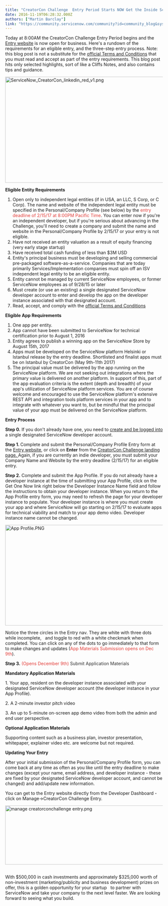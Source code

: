 ```yaml
---
title: "CreatorCon Challenge  Entry Period Starts NOW Get the Inside Scoop"
date: 2016-11-19T06:28:32.000Z
authors: ["Martin Barclay"]
link: "https://community.servicenow.com/community?id=community_blog&sys_id=8adce665dbd0dbc01dcaf3231f961979"
---
```

<p>Today at 8:00AM the CreatorCon Challenge Entry Period begins and the <a title="eveloper.servicenow.com/app.do#!/creatorconchallenge" href="https://developer.servicenow.com/app.do#!/creatorconchallenge">Entry website</a> is now open for business. Here's a rundown of the requirements for an eligible entry, and the three-step entry process. Note: this blog post is not a substitute for the <a title="w.servicenow.com/company/ventures/creatorcon-challenge-terms.html" href="http://www.servicenow.com/company/ventures/creatorcon-challenge-terms.html">official Terms and Conditions</a> that you must read and accept as part of the entry requirements. This blog post hits only selected highlights, sort of like a Cliffs Notes, and also contains tips and guidance.</p><p></p><p><img   alt="ServiceNow_CreatorCon_linkedin_red_v1.png" class="jive-image" height="339" src="b7546ff1dbdc9f04e9737a9e0f961993.iix" style="display: block; margin-left: auto; margin-right: auto; width: 649px; height: 339.117px;" width="649"/></p><p></p><p><strong>Eligible Entity Requirements</strong></p><p></p><ol><li>Open only to independent legal entities (if in USA, an LLC, S Corp, or C Corp). The name and website of the independent legal entity must be specified in the Personal/Company Profile (see below) by the <span style="color: #e23d39;">entry deadline of 2/15/17 at 8:00PM Pacific Time</span>. You can enter now if you're an independent developer, but if you're serious about advancing in the Challenge, you'll need to create a company and submit the name and website in the Personal/Company Profile by 2/15/17 or your entry is not eligible.</li><li>Have not received an entity valuation as a result of equity financing (very early stage startup)</li><li>Have received total cash funding of less than $3M USD</li><li>Entity's principal business must be developing and selling commercial pre-packaged software-as-a-service. Companies that are today primarily Services/Implementation companies must spin off an ISV independent legal entity to be an eligible entity.</li><li>Entity cannot be managed by current ServiceNow employees, or former ServiceNow employees as of 9/28/15 or later</li><li>Must create (or use an existing) a single designated ServiceNow developer account to enter and develop the app on the developer instance associated with that designated account.</li><li>Read, accept, and comply with the <a title="w.servicenow.com/company/ventures/creatorcon-challenge-terms.html" href="http://www.servicenow.com/company/ventures/creatorcon-challenge-terms.html">official Terms and Conditions</a></li></ol><p></p><p><strong>Eligible App Requirements</strong></p><p></p><ol><li>One app per entity.</li><li>App cannot have been submitted to ServiceNow for technical certification prior to August 1, 2016</li><li>Entity agrees to publish a winning app on the ServiceNow Store by August 15th, 2017</li><li>Apps must be developed on the ServiceNow platform Helsinki or Istanbul release by the entry deadline. Shortlisted and finalist apps must be on Istanbul by CreatorCon (May 9th-11th 2017)</li><li>The principal value must be delivered by the app running on the ServiceNow platform. We are not seeking out integrations where the primary value is delivered on another platform. In support of this, part of the app evaluation criteria is the extent (depth and breadth) of your app's utilization of ServiceNow platform services. You are of course welcome and encouraged to use the ServiceNow platform's extensive REST API and integration tools platform services in your app and to integrate with whatever you want to, but be mindful that the principal value of your app must be delivered on the ServiceNow platform.</li></ol><p></p><p><strong>Entry Process</strong></p><p></p><p><strong>Step 0.</strong> If you don't already have one, you need to <a title="ervicenowext.oktapreview.com/app/template_saml_2_0/exk3d48mfdgIZVMhb0h7/sso/saml" href="https://servicenowext.oktapreview.com/app/template_saml_2_0/exk3d48mfdgIZVMhb0h7/sso/saml">create and be logged into</a> a single designated ServiceNow developer account.</p><p><strong>Step 1. </strong>Complete and submit the Personal/Company Profile Entry form at the <a title="eveloper.servicenow.com/app.do#!/creatorconchallenge" href="https://developer.servicenow.com/app.do#!/creatorconchallenge">Entry website</a>, or click on <strong>Enter</strong> from the <a title="w.servicenow.com/creatorconchallenge" href="http://www.servicenow.com/creatorconchallenge">CreatorCon Challenge landing page. </a>Again, if you are currently an indie developer, you must submit your Company Name and Website by the entry deadline (2/15/17) for an eligible entry.</p><p><strong>Step 2.</strong> Complete and submit the App Profile. If you do not already have a developer instance at the time of submitting your App Profile, click on the Get One Now link right below the Developer Instance Name field and follow the instructions to obtain your developer instance. When you return to the App Profile entry form, you may need to refresh the page for your developer instance to populate. Your developer instance is where you must create your app and where ServiceNow will go starting on 2/15/17 to evaluate apps for technical viability and match to your app demo video. Developer instance name cannot be changed.</p><p></p><p><img   alt="App Profile.PNG" class="image-3 jive-image" src="a7a6e8cedbd0dfc03eb27a9e0f9619bb.iix" style="width: 620px; height: 322px; display: block; margin-left: auto; margin-right: auto;"/></p><p></p><p>Notice the three circles in the Entry nav. They are white with three dots while incomplete,   and toggle to red with a white checkmark when completed. You can click on any of the dots to go immediately to that form to make changes and updates (<span style="color: #e23d39;">App Materials Submission opens on Dec 9th</span>).</p><p></p><p><strong>Step 3.</strong> <span style="color: #e23d39;">(Opens December 9th) <span style="color: #303030;">Submit Application Materials</span></span></p><p></p><p><strong>Mandatory Application Materials<br/></strong></p><p></p><p>1. Your app, resident on the developer instance associated with your designated ServiceNow developer account (the developer instance in your App Profile).</p><p>2. A 2-minute investor pitch video</p><p>3. An up to 5-minute on-screen app demo video from both the admin and end user perspective.</p><p></p><p><strong>Optional Application Materials</strong></p><p></p><p>Supporting content such as a business plan, investor presentation, whitepaper, explainer video etc. are welcome but not required.</p><p></p><p><strong>Updating Your Entry</strong></p><p></p><p>After your initial submission of the Personal/Company Profile form, you can come back at any time as often as you like until the entry deadline to make changes (except your name, email address, and developer instance - these are fixed by your designated ServiceNow developer account, and cannot be changed) and add/update new information.</p><p></p><p>You can get to the Entry website directly from the Developer Dashboard - click on Manage-&gt;CreatorCon Challenge Entry.</p><p></p><p><img  __jive_id="201834" alt="manage creatorconchallenge entry.png" class="image-2 jive-image" src="450ccd4edbd49f048c8ef4621f9619a2.iix" style="width: 620px; height: 189px; display: block; margin-left: auto; margin-right: auto;"/></p><p></p><p></p><p><strong><br/></strong>With $500,000 in cash investments and approximately $325,000 worth of non-investment (marketing/publicity and business development) prizes on offer, this is a golden opportunity for your startup   to partner with ServiceNow and take your company to the next level faster. We are looking forward to seeing what you build.</p>